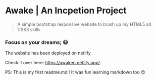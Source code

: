 # Awake | An Incpetion Project
> A simple bootstrap responsive website to brush up my HTML5 ad CSS3 skills. 

### **Focus on your dreams;** :smiley:

The website has been deployed on netlify. 

Check it over here: https://awaken.netlify.app/.

PS: This is my first readme.md ! It was fun learning markdown too 😉

